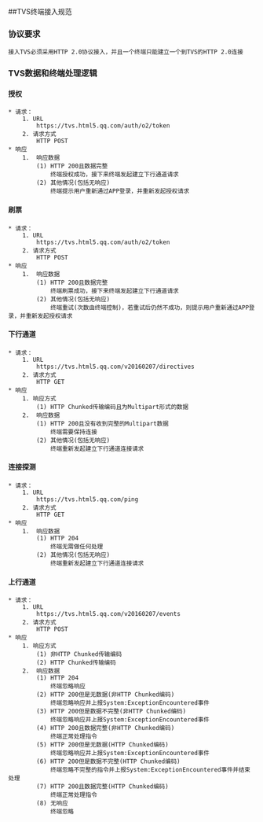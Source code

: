 ##TVS终端接入规范

### 协议要求

	接入TVS必须采用HTTP 2.0协议接入，并且一个终端只能建立一个到TVS的HTTP 2.0连接

### TVS数据和终端处理逻辑

#### 授权
	* 请求：	
		1. URL
			https://tvs.html5.qq.com/auth/o2/token
		2. 请求方式
			HTTP POST
	* 响应
		1. 	响应数据
			(1) HTTP 200且数据完整
				终端授权成功，接下来终端发起建立下行通道请求
			(2) 其他情况(包括无响应)
				终端提示用户重新通过APP登录，并重新发起授权请求

#### 刷票
	* 请求：	
		1. URL
			https://tvs.html5.qq.com/auth/o2/token
		2. 请求方式
			HTTP POST
	* 响应
		1. 	响应数据
			(1) HTTP 200且数据完整
				终端刷票成功，接下来终端发起建立下行通道请求
			(2) 其他情况(包括无响应)
				终端重试(次数由终端控制)，若重试后仍然不成功，则提示用户重新通过APP登录，并重新发起授权请求

#### 下行通道
	* 请求：	
		1. URL
			https://tvs.html5.qq.com/v20160207/directives
		2. 请求方式
			HTTP GET
	* 响应
		1. 响应方式
			(1) HTTP Chunked传输编码且为Multipart形式的数据
		2.	响应数据
			(1) HTTP 200且没有收到完整的Multipart数据
				终端需要保持连接
			(2) 其他情况(包括无响应)
				终端重新发起建立下行通道连接请求

#### 连接探测
	* 请求：	
		1. URL
			https://tvs.html5.qq.com/ping
		2. 请求方式
			HTTP GET
	* 响应
		1. 	响应数据
			(1) HTTP 204
				终端无需做任何处理
			(2) 其他情况(包括无响应)
				终端重新发起建立下行通道连接请求

#### 上行通道
	* 请求：	
		1. URL
			https://tvs.html5.qq.com/v20160207/events
		2. 请求方式
			HTTP POST
	* 响应
		1. 响应方式
			(1) 非HTTP Chunked传输编码
			(2) HTTP Chunked传输编码
		2.	响应数据
			(1) HTTP 204
				终端忽略响应
			(2) HTTP 200但是无数据(非HTTP Chunked编码)
				终端忽略响应并上报System:ExceptionEncountered事件
			(3) HTTP 200但是数据不完整(非HTTP Chunked编码)
				终端忽略响应并上报System:ExceptionEncountered事件
			(4) HTTP 200且数据完整(非HTTP Chunked编码)
				终端正常处理指令
			(5) HTTP 200但是无数据(HTTP Chunked编码)
				终端忽略响应并上报System:ExceptionEncountered事件
			(6) HTTP 200但是数据不完整(HTTP Chunked编码)
				终端忽略不完整的指令并上报System:ExceptionEncountered事件并结束处理
			(7) HTTP 200且数据完整(HTTP Chunked编码)
				终端正常处理指令
			(8) 无响应
				终端忽略
				
			
